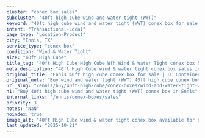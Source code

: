 ```yaml
---
cluster: "conex box sales"
subcluster: "40ft high cube wind and water tight (WWT)"
keyword: "40ft high cube wind and water tight (WWT) conex box for sale Ennis, TX"
intent: "Transactional-Local"
page_type: "Location-Product"
city: "Ennis, TX"
service_type: "conex box"
condition: "Wind & Water Tight"
size: "40ft High Cube"
title_tag: "40ft High Cube High Cube Wfh Wind & Water Tight conex box Sales in Ennis | LC Container"
meta_description: "40ft High Cube wind & water tight conex box sales in Ennis. High cube containers with extra height. Fast delivery, competitive pricing. Serving conex boxes area. Quote ID: E2H. Call (214) 524-4168 for your free quote today."
original_title: "Ennis 40ft high cube conex box for sale | LC Container"
original_meta: "Buy wind and water tight (WWT) 40ft high cube conex box sale with local delivery in Ennis, TX. LC Container — local Since 2003. Request a fast quote today."
url_slug: "/ennis/buy/40ft-high-cube/conex-boxes/wind-and-water-tight-wwt"
h1: "Buy 40ft high cube wind and water tight (WWT) conex box in Ennis"
internal_links: "/ennis/conex-boxes/sales"
priority: 3
notes: "NaN"
noindex: true
image_alt: "40ft High Cube wind & water tight conex box available for delivery in Ennis"
last_updated: "2025-10-21"
---
```


<!-- TODO: Add unique city/inventory copy, images, and internal links here. -->
